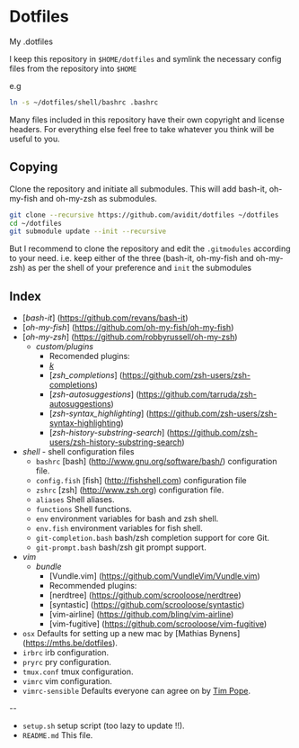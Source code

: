 Dotfiles
========
My .dotfiles

I keep this repository in `$HOME/dotfiles`
and symlink the necessary config files from the repository into `$HOME`

e.g
```bash
ln -s ~/dotfiles/shell/bashrc .bashrc
```

Many files included in this repository have their own copyright and license headers.
For everything else feel free to take whatever you think will be useful to you.

## Copying

Clone the repository and initiate all submodules.
This will add bash-it, oh-my-fish and oh-my-zsh as submodules.

```bash
git clone --recursive https://github.com/avidit/dotfiles ~/dotfiles
cd ~/dotfiles
git submodule update --init --recursive
```

But I recommend to clone the repository and
edit the `.gitmodules` according to your need. 
i.e. keep either of the three (bash-it, oh-my-fish and oh-my-zsh) 
as per the shell of your preference and `init` the submodules

## Index
* [_bash-it_] (https://github.com/revans/bash-it)
* [_oh-my-fish_] (https://github.com/oh-my-fish/oh-my-fish)
* [_oh-my-zsh_] (https://github.com/robbyrussell/oh-my-zsh)
	* _custom/plugins_
		* Recomended plugins:
		* [_k_](https://github.com/rimraf/k)
		* [_zsh_completions_] (https://github.com/zsh-users/zsh-completions)
		* [_zsh-autosuggestions_] (https://github.com/tarruda/zsh-autosuggestions)
		* [_zsh-syntax_highlighting_] (https://github.com/zsh-users/zsh-syntax-highlighting)
		* [_zsh-history-substring-search_] (https://github.com/zsh-users/zsh-history-substring-search)
* _shell_ - shell configuration files
	* `bashrc`        			[bash] (http://www.gnu.org/software/bash/) configuration file.
	* `config.fish`					[fish] (http://fishshell.com) configuration file
	* `zshrc`   	   				[zsh] (http://www.zsh.org) configuration file.
	* `aliases`							Shell aliases.
	* `functions`						Shell functions.
	* `env`									environment variables for bash and zsh shell.
	* `env.fish`						environment variables for fish shell.
	* `git-completion.bash`	bash/zsh completion support for core Git.
	* `git-prompt.bash`			bash/zsh git prompt support.
* _vim_
	* _bundle_
		* [Vundle.vim] (https://github.com/VundleVim/Vundle.vim)
		* Recommended plugins:
		* [nerdtree] (https://github.com/scrooloose/nerdtree)
		* [syntastic] (https://github.com/scrooloose/syntastic)
		* [vim-airline] (https://github.com/bling/vim-airline)
		* [vim-fugitive] (https://github.com/scrooloose/vim-fugitive)
* `osx`							Defaults for setting up a new mac by [Mathias Bynens] (https://mths.be/dotfiles).
* `irbrc`						irb configuration.
* `pryrc`						pry configuration.
* `tmux.conf`				tmux configuration.
* `vimrc`		    		vim configuration.
* `vimrc-sensible`  Defaults everyone can agree on by [Tim Pope](http://tpo.pe/).

--
* `setup.sh`				setup script (too lazy to update !!).
* `README.md`				This file.